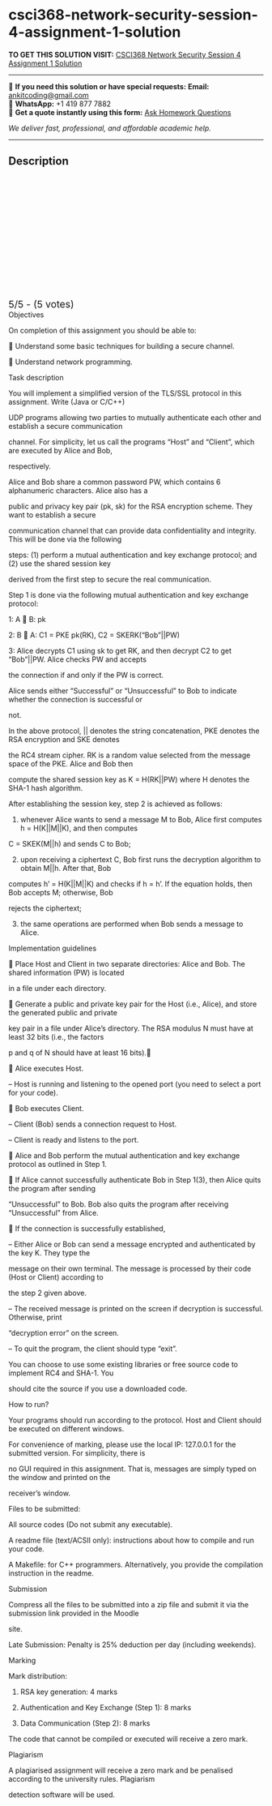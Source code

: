 # csci368-network-security-session-4-assignment-1-solution
**TO GET THIS SOLUTION VISIT:** [CSCI368 Network Security Session 4 Assignment 1 Solution](https://www.ankitcodinghub.com/product/csci368-network-security-session-4-assignment-1-solution/)


---

📩 **If you need this solution or have special requests:** **Email:** ankitcoding@gmail.com  
📱 **WhatsApp:** +1 419 877 7882  
📄 **Get a quote instantly using this form:** [Ask Homework Questions](https://www.ankitcodinghub.com/services/ask-homework-questions/)

*We deliver fast, professional, and affordable academic help.*

---

<h2>Description</h2>



<div class="kk-star-ratings kksr-auto kksr-align-center kksr-valign-top" data-payload="{&quot;align&quot;:&quot;center&quot;,&quot;id&quot;:&quot;8010&quot;,&quot;slug&quot;:&quot;default&quot;,&quot;valign&quot;:&quot;top&quot;,&quot;ignore&quot;:&quot;&quot;,&quot;reference&quot;:&quot;auto&quot;,&quot;class&quot;:&quot;&quot;,&quot;count&quot;:&quot;5&quot;,&quot;legendonly&quot;:&quot;&quot;,&quot;readonly&quot;:&quot;&quot;,&quot;score&quot;:&quot;5&quot;,&quot;starsonly&quot;:&quot;&quot;,&quot;best&quot;:&quot;5&quot;,&quot;gap&quot;:&quot;4&quot;,&quot;greet&quot;:&quot;Rate this product&quot;,&quot;legend&quot;:&quot;5\/5 - (5 votes)&quot;,&quot;size&quot;:&quot;24&quot;,&quot;title&quot;:&quot;CSCI368 Network Security Session 4 Assignment 1 Solution&quot;,&quot;width&quot;:&quot;138&quot;,&quot;_legend&quot;:&quot;{score}\/{best} - ({count} {votes})&quot;,&quot;font_factor&quot;:&quot;1.25&quot;}">

<div class="kksr-stars">

<div class="kksr-stars-inactive">
            <div class="kksr-star" data-star="1" style="padding-right: 4px">


<div class="kksr-icon" style="width: 24px; height: 24px;"></div>
        </div>
            <div class="kksr-star" data-star="2" style="padding-right: 4px">


<div class="kksr-icon" style="width: 24px; height: 24px;"></div>
        </div>
            <div class="kksr-star" data-star="3" style="padding-right: 4px">


<div class="kksr-icon" style="width: 24px; height: 24px;"></div>
        </div>
            <div class="kksr-star" data-star="4" style="padding-right: 4px">


<div class="kksr-icon" style="width: 24px; height: 24px;"></div>
        </div>
            <div class="kksr-star" data-star="5" style="padding-right: 4px">


<div class="kksr-icon" style="width: 24px; height: 24px;"></div>
        </div>
    </div>

<div class="kksr-stars-active" style="width: 138px;">
            <div class="kksr-star" style="padding-right: 4px">


<div class="kksr-icon" style="width: 24px; height: 24px;"></div>
        </div>
            <div class="kksr-star" style="padding-right: 4px">


<div class="kksr-icon" style="width: 24px; height: 24px;"></div>
        </div>
            <div class="kksr-star" style="padding-right: 4px">


<div class="kksr-icon" style="width: 24px; height: 24px;"></div>
        </div>
            <div class="kksr-star" style="padding-right: 4px">


<div class="kksr-icon" style="width: 24px; height: 24px;"></div>
        </div>
            <div class="kksr-star" style="padding-right: 4px">


<div class="kksr-icon" style="width: 24px; height: 24px;"></div>
        </div>
    </div>
</div>


<div class="kksr-legend" style="font-size: 19.2px;">
            5/5 - (5 votes)    </div>
    </div>
Objectives

On completion of this assignment you should be able to:

 Understand some basic techniques for building a secure channel.

 Understand network programming.

Task description

You will implement a simplified version of the TLS/SSL protocol in this assignment. Write (Java or C/C++)

UDP programs allowing two parties to mutually authenticate each other and establish a secure communication

channel. For simplicity, let us call the programs “Host” and “Client”, which are executed by Alice and Bob,

respectively.

Alice and Bob share a common password PW, which contains 6 alphanumeric characters. Alice also has a

public and privacy key pair (pk, sk) for the RSA encryption scheme. They want to establish a secure

communication channel that can provide data confidentiality and integrity. This will be done via the following

steps: (1) perform a mutual authentication and key exchange protocol; and (2) use the shared session key

derived from the first step to secure the real communication.

Step 1 is done via the following mutual authentication and key exchange protocol:

1: A  B: pk

2: B  A: C1 = PKE pk(RK), C2 = SKERK(“Bob”||PW)

3: Alice decrypts C1 using sk to get RK, and then decrypt C2 to get “Bob”||PW. Alice checks PW and accepts

the connection if and only if the PW is correct.

Alice sends either “Successful” or “Unsuccessful” to Bob to indicate whether the connection is successful or

not.

In the above protocol, || denotes the string concatenation, PKE denotes the RSA encryption and SKE denotes

the RC4 stream cipher. RK is a random value selected from the message space of the PKE. Alice and Bob then

compute the shared session key as K = H(RK||PW) where H denotes the SHA-1 hash algorithm.

After establishing the session key, step 2 is achieved as follows:

1. whenever Alice wants to send a message M to Bob, Alice first computes h = H(K||M||K), and then computes

C = SKEK(M||h) and sends C to Bob;

2. upon receiving a ciphertext C, Bob first runs the decryption algorithm to obtain M||h. After that, Bob

computes h’ = H(K||M||K) and checks if h = h’. If the equation holds, then Bob accepts M; otherwise, Bob

rejects the ciphertext;

3. the same operations are performed when Bob sends a message to Alice.

Implementation guidelines

 Place Host and Client in two separate directories: Alice and Bob. The shared information (PW) is located

in a file under each directory.

 Generate a public and private key pair for the Host (i.e., Alice), and store the generated public and private

key pair in a file under Alice’s directory. The RSA modulus N must have at least 32 bits (i.e., the factors

p and q of N should have at least 16 bits).

 Alice executes Host.

– Host is running and listening to the opened port (you need to select a port for your code).

 Bob executes Client.

– Client (Bob) sends a connection request to Host.

– Client is ready and listens to the port.

 Alice and Bob perform the mutual authentication and key exchange protocol as outlined in Step 1.

 If Alice cannot successfully authenticate Bob in Step 1(3), then Alice quits the program after sending

“Unsuccessful” to Bob. Bob also quits the program after receiving “Unsuccessful” from Alice.

 If the connection is successfully established,

– Either Alice or Bob can send a message encrypted and authenticated by the key K. They type the

message on their own terminal. The message is processed by their code (Host or Client) according to

the step 2 given above.

– The received message is printed on the screen if decryption is successful. Otherwise, print

“decryption error” on the screen.

– To quit the program, the client should type “exit”.

You can choose to use some existing libraries or free source code to implement RC4 and SHA-1. You

should cite the source if you use a downloaded code.

How to run?

Your programs should run according to the protocol. Host and Client should be executed on different windows.

For convenience of marking, please use the local IP: 127.0.0.1 for the submitted version. For simplicity, there is

no GUI required in this assignment. That is, messages are simply typed on the window and printed on the

receiver’s window.

Files to be submitted:

All source codes (Do not submit any executable).

A readme file (text/ACSII only): instructions about how to compile and run your code.

A Makefile: for C++ programmers. Alternatively, you provide the compilation instruction in the readme.

Submission

Compress all the files to be submitted into a zip file and submit it via the submission link provided in the Moodle

site.

Late Submission: Penalty is 25% deduction per day (including weekends).

Marking

Mark distribution:

1. RSA key generation: 4 marks

2. Authentication and Key Exchange (Step 1): 8 marks

3. Data Communication (Step 2): 8 marks

The code that cannot be compiled or executed will receive a zero mark.

Plagiarism

A plagiarised assignment will receive a zero mark and be penalised according to the university rules. Plagiarism

detection software will be used.
